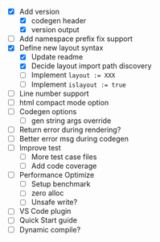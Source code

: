 - [X] Add version
  - [X] codegen header
  - [X] version output
- [ ] Add namespace prefix fix support
- [X] Define new layout syntax
  - [X] Update readme
  - [X] Decide layout import path discovery
  - [ ] Implement `layout := XXX`
  - [ ] Implement `islayout := true`
- [ ] Line number support
- [ ] html compact mode option
- [ ] Codegen options
  - [ ] gen string args override
- [ ] Return error during rendering?
- [ ] Better error msg during codegen
- [ ] Improve test
  - [ ] More test case files
  - [ ] Add code coverage
- [ ] Performance Optimize
  - [ ] Setup benchmark
  - [ ] zero alloc
  - [ ] Unsafe write?
- [ ] VS Code plugin
- [ ] Quick Start guide
- [ ] Dynamic compile?
